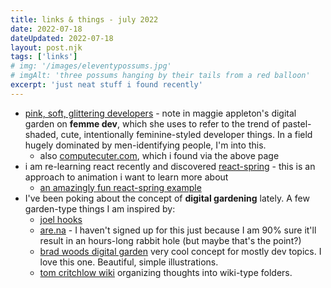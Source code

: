 ```yaml
---
title: links & things - july 2022
date: 2022-07-18
dateUpdated: 2022-07-18
layout: post.njk
tags: ['links']
# img: '/images/eleventypossums.jpg'
# imgAlt: 'three possums hanging by their tails from a red balloon'
excerpt: 'just neat stuff i found recently'
---
```


* [pink, soft, glittering developers](https://maggieappleton.com/glitter-devs) - note in maggie appleton's digital garden on __femme dev__, which she uses to refer to the trend of pastel-shaded, cute, intentionally feminine-styled developer things. In a field hugely dominated by men-identifying people, I'm into this.
    * also [computecuter.com](https://computecuter.com/), which i found via the above page
* i am re-learning react recently and discovered [react-spring](https://react-spring.dev/) - this is an approach to animation i want to learn more about
    * [an amazingly fun react-spring example](https://o48nx3n19z.csb.app/) 
* I've been poking about the concept of __digital gardening__ lately. A few garden-type things I am inspired by:
    * [joel hooks](https://joelhooks.com/)
    * [are.na](https://www.are.na/) - I haven't signed up for this just because I am 90% sure it'll result in an hours-long rabbit hole (but maybe that's the point?)
    * [brad woods digital garden](https://garden.bradwoods.io/) very cool concept for mostly dev topics. I love this one. Beautiful, simple illustrations.
    * [tom critchlow wiki](https://tomcritchlow.com/wiki/) organizing thoughts into wiki-type folders. 
